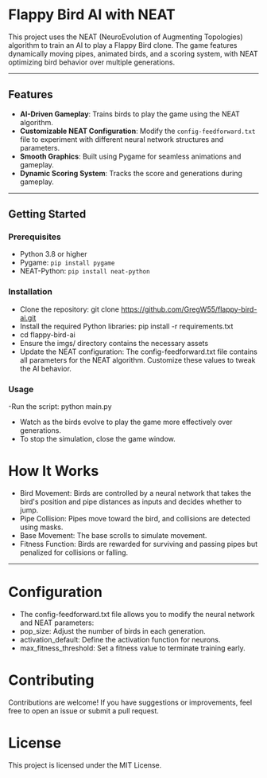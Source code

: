 # Flappy Bird AI with NEAT

This project uses the NEAT (NeuroEvolution of Augmenting Topologies) algorithm to train an AI to play a Flappy Bird clone. The game features dynamically moving pipes, animated birds, and a scoring system, with NEAT optimizing bird behavior over multiple generations.

---

## Features
- **AI-Driven Gameplay**: Trains birds to play the game using the NEAT algorithm.
- **Customizable NEAT Configuration**: Modify the `config-feedforward.txt` file to experiment with different neural network structures and parameters.
- **Smooth Graphics**: Built using Pygame for seamless animations and gameplay.
- **Dynamic Scoring System**: Tracks the score and generations during gameplay.

---

## Getting Started

### Prerequisites
- Python 3.8 or higher
- Pygame: `pip install pygame`
- NEAT-Python: `pip install neat-python`

### Installation
- Clone the repository: git clone https://github.com/GregW55/flappy-bird-ai.git
- Install the required Python libraries: pip install -r requirements.txt
- cd flappy-bird-ai
- Ensure the imgs/ directory contains the necessary assets
- Update the NEAT configuration: The config-feedforward.txt file contains all parameters for the NEAT algorithm. Customize these values to tweak the AI behavior.

### Usage
-Run the script: python main.py
- Watch as the birds evolve to play the game more effectively over generations.
- To stop the simulation, close the game window.


# How It Works
- Bird Movement: Birds are controlled by a neural network that takes the bird's position and pipe distances as inputs and decides whether to jump.
- Pipe Collision: Pipes move toward the bird, and collisions are detected using masks.
- Base Movement: The base scrolls to simulate movement.
- Fitness Function: Birds are rewarded for surviving and passing pipes but penalized for collisions or falling.

---

# Configuration
- The config-feedforward.txt file allows you to modify the neural network and NEAT parameters:
- pop_size: Adjust the number of birds in each generation.
- activation_default: Define the activation function for neurons.
- max_fitness_threshold: Set a fitness value to terminate training early.


# Contributing
Contributions are welcome! If you have suggestions or improvements, feel free to open an issue or submit a pull request.

# License
This project is licensed under the MIT License.
